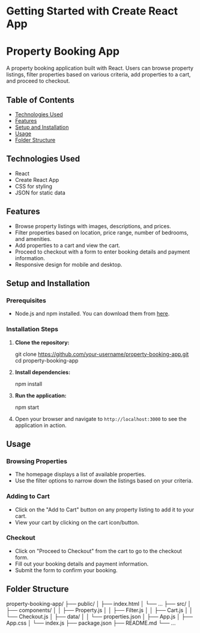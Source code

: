 # Getting Started with Create React App
# Property Booking App

A property booking application built with React. Users can browse property listings, filter properties based on various criteria, add properties to a cart, and proceed to checkout.

## Table of Contents

- [Technologies Used](#technologies-used)
- [Features](#features)
- [Setup and Installation](#setup-and-installation)
- [Usage](#usage)
- [Folder Structure](#folder-structure)


## Technologies Used

- React
- Create React App
- CSS for styling
- JSON for static data

## Features

- Browse property listings with images, descriptions, and prices.
- Filter properties based on location, price range, number of bedrooms, and amenities.
- Add properties to a cart and view the cart.
- Proceed to checkout with a form to enter booking details and payment information.
- Responsive design for mobile and desktop.

## Setup and Installation

### Prerequisites

- Node.js and npm installed. You can download them from [here](https://nodejs.org/).

### Installation Steps

1. **Clone the repository:**
    
    git clone https://github.com/your-username/property-booking-app.git
    cd property-booking-app


2. **Install dependencies:**
    
    npm install
    

3. **Run the application:**

    npm start
    

4. Open your browser and navigate to `http://localhost:3000` to see the application in action.

## Usage

### Browsing Properties

- The homepage displays a list of available properties.
- Use the filter options to narrow down the listings based on your criteria.

### Adding to Cart

- Click on the "Add to Cart" button on any property listing to add it to your cart.
- View your cart by clicking on the cart icon/button.

### Checkout

- Click on "Proceed to Checkout" from the cart to go to the checkout form.
- Fill out your booking details and payment information.
- Submit the form to confirm your booking.

## Folder Structure

property-booking-app/
├── public/
│   ├── index.html
│   └── ...
├── src/
│   ├── components/
│   │   ├── Property.js
│   │   ├── Filter.js
│   │   ├── Cart.js
│   │   └── Checkout.js
│   ├── data/
│   │   └── properties.json
│   ├── App.js
│   ├── App.css
│   └── index.js
├── package.json
├── README.md
└── ...